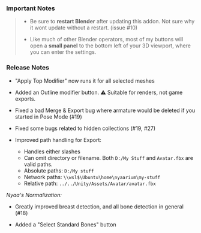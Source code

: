 ### Important Notes

> - Be sure to **restart Blender** after updating this addon. Not sure why it wont update without a restart. (issue #10)
>
> - Like much of other Blender operators, most of my buttons will open a **small panel** to the bottom left of your 3D viewport, where you can enter the settings.

### Release Notes

- "Apply Top Modifier" now runs it for all selected meshes

- Added an Outline modifier button. ⚠️ Suitable for renders, not game exports.

- Fixed a bad Merge & Export bug where armature would be deleted if you started in Pose Mode (#19)

- Fixed some bugs related to hidden collections (#19, #27)

- Improved path handling for Export:

  - Handles either slashes
  - Can omit directory or filename. Both `D:/My Stuff` and `Avatar.fbx` are valid paths.
  - Absolute paths: `D:/My stuff`
  - Network paths: `\\wsl$\Ubuntu\home\nyaarium\my-stuff`
  - Relative path: `../../Unity/Assets/Avatar/avatar.fbx`

_Nyaa's Normalization:_

- Greatly improved breast detection, and all bone detection in general (#18)

- Added a "Select Standard Bones" button
